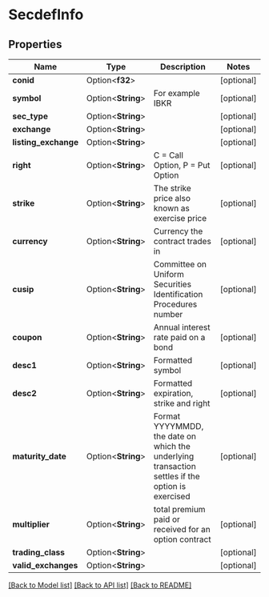 # SecdefInfo

## Properties

Name | Type | Description | Notes
------------ | ------------- | ------------- | -------------
**conid** | Option<**f32**> |  | [optional]
**symbol** | Option<**String**> | For example IBKR | [optional]
**sec_type** | Option<**String**> |  | [optional]
**exchange** | Option<**String**> |  | [optional]
**listing_exchange** | Option<**String**> |  | [optional]
**right** | Option<**String**> | C = Call Option, P = Put Option | [optional]
**strike** | Option<**String**> | The strike price also known as exercise price | [optional]
**currency** | Option<**String**> | Currency the contract trades in | [optional]
**cusip** | Option<**String**> | Committee on Uniform Securities Identification Procedures number | [optional]
**coupon** | Option<**String**> | Annual interest rate paid on a bond | [optional]
**desc1** | Option<**String**> | Formatted symbol | [optional]
**desc2** | Option<**String**> | Formatted expiration, strike and right | [optional]
**maturity_date** | Option<**String**> | Format YYYYMMDD, the date on which the underlying transaction settles if the option is exercised | [optional]
**multiplier** | Option<**String**> | total premium paid or received for an option contract | [optional]
**trading_class** | Option<**String**> |  | [optional]
**valid_exchanges** | Option<**String**> |  | [optional]

[[Back to Model list]](../README.md#documentation-for-models) [[Back to API list]](../README.md#documentation-for-api-endpoints) [[Back to README]](../README.md)


